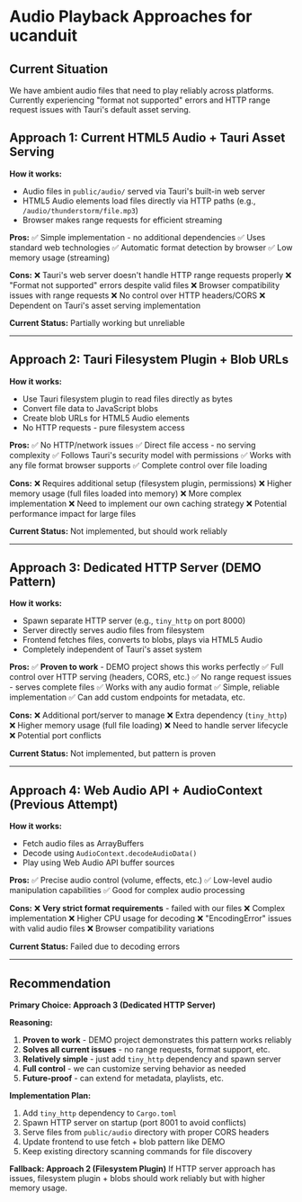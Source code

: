 # Audio Playback Approaches for ucanduit

## Current Situation
We have ambient audio files that need to play reliably across platforms. Currently experiencing "format not supported" errors and HTTP range request issues with Tauri's default asset serving.

## Approach 1: Current HTML5 Audio + Tauri Asset Serving

**How it works:**
- Audio files in `public/audio/` served via Tauri's built-in web server
- HTML5 Audio elements load files directly via HTTP paths (e.g., `/audio/thunderstorm/file.mp3`)
- Browser makes range requests for efficient streaming

**Pros:**
✅ Simple implementation - no additional dependencies
✅ Uses standard web technologies
✅ Automatic format detection by browser
✅ Low memory usage (streaming)

**Cons:**
❌ Tauri's web server doesn't handle HTTP range requests properly
❌ "Format not supported" errors despite valid files
❌ Browser compatibility issues with range requests
❌ No control over HTTP headers/CORS
❌ Dependent on Tauri's asset serving implementation

**Current Status:** Partially working but unreliable

---

## Approach 2: Tauri Filesystem Plugin + Blob URLs

**How it works:**
- Use Tauri filesystem plugin to read files directly as bytes
- Convert file data to JavaScript blobs
- Create blob URLs for HTML5 Audio elements
- No HTTP requests - pure filesystem access

**Pros:**
✅ No HTTP/network issues
✅ Direct file access - no serving complexity
✅ Follows Tauri's security model with permissions
✅ Works with any file format browser supports
✅ Complete control over file loading

**Cons:**
❌ Requires additional setup (filesystem plugin, permissions)
❌ Higher memory usage (full files loaded into memory)
❌ More complex implementation
❌ Need to implement our own caching strategy
❌ Potential performance impact for large files

**Current Status:** Not implemented, but should work reliably

---

## Approach 3: Dedicated HTTP Server (DEMO Pattern)

**How it works:**
- Spawn separate HTTP server (e.g., `tiny_http` on port 8000)
- Server directly serves audio files from filesystem
- Frontend fetches files, converts to blobs, plays via HTML5 Audio
- Completely independent of Tauri's asset system

**Pros:**
✅ **Proven to work** - DEMO project shows this works perfectly
✅ Full control over HTTP serving (headers, CORS, etc.)
✅ No range request issues - serves complete files
✅ Works with any audio format
✅ Simple, reliable implementation
✅ Can add custom endpoints for metadata, etc.

**Cons:**
❌ Additional port/server to manage
❌ Extra dependency (`tiny_http`)
❌ Higher memory usage (full file loading)
❌ Need to handle server lifecycle
❌ Potential port conflicts

**Current Status:** Not implemented, but pattern is proven

---

## Approach 4: Web Audio API + AudioContext (Previous Attempt)

**How it works:**
- Fetch audio files as ArrayBuffers
- Decode using `AudioContext.decodeAudioData()`
- Play using Web Audio API buffer sources

**Pros:**
✅ Precise audio control (volume, effects, etc.)
✅ Low-level audio manipulation capabilities
✅ Good for complex audio processing

**Cons:**
❌ **Very strict format requirements** - failed with our files
❌ Complex implementation
❌ Higher CPU usage for decoding
❌ "EncodingError" issues with valid audio files
❌ Browser compatibility variations

**Current Status:** Failed due to decoding errors

---

## Recommendation

**Primary Choice: Approach 3 (Dedicated HTTP Server)**

**Reasoning:**
1. **Proven to work** - DEMO project demonstrates this pattern works reliably
2. **Solves all current issues** - no range requests, format support, etc.
3. **Relatively simple** - just add `tiny_http` dependency and spawn server
4. **Full control** - we can customize serving behavior as needed
5. **Future-proof** - can extend for metadata, playlists, etc.

**Implementation Plan:**
1. Add `tiny_http` dependency to `Cargo.toml`
2. Spawn HTTP server on startup (port 8001 to avoid conflicts)
3. Serve files from `public/audio` directory with proper CORS headers
4. Update frontend to use fetch + blob pattern like DEMO
5. Keep existing directory scanning commands for file discovery

**Fallback: Approach 2 (Filesystem Plugin)**
If HTTP server approach has issues, filesystem plugin + blobs should work reliably but with higher memory usage.